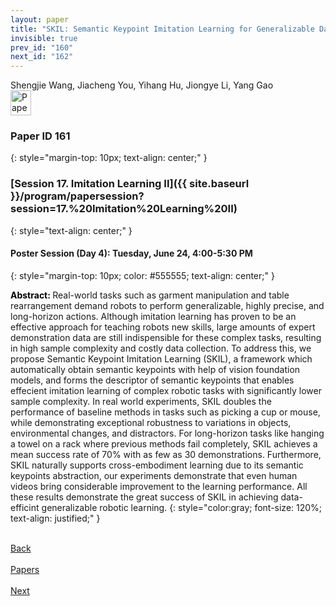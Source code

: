 ```yaml
---
layout: paper
title: "SKIL: Semantic Keypoint Imitation Learning for Generalizable Data-efficient Manipulation"
invisible: true
prev_id: "160"
next_id: "162"
---
```

<div class="paper-authors">
  <div class="paper-author-box">
    <div class="paper-author-name">Shengjie Wang, Jiacheng You, Yihang Hu, Jiongye Li, Yang Gao</div>
    <div class="paper-author-uni"></div>
  </div>
</div>

<div class="paper-pdf">
  <div>
    <a href="https://www.roboticsproceedings.org/rss21/p161.pdf" title="Download PDF" target="_blank">
      <img src="{{ site.baseurl }}/images/paper_link_cardinal_red.png" alt="Paper PDF" width="33" height="40" />
    </a>
  </div>
</div>

### Paper ID 161
{: style="margin-top: 10px; text-align: center;" }

### [Session 17. Imitation Learning II]({{ site.baseurl }}/program/papersession?session=17.%20Imitation%20Learning%20II)
{: style="text-align: center;" }

#### Poster Session (Day 4): Tuesday, June 24, 4:00-5:30 PM
{: style="margin-top: 10px; color: #555555; text-align: center;" }

<b style="color: black;">Abstract: </b>Real-world tasks such as garment manipulation and table rearrangement demand robots to perform generalizable, highly precise, and long-horizon actions. Although imitation learning has proven to be an effective approach for teaching robots new skills, large amounts of expert demonstration data are still indispensible for these complex tasks, resulting in high sample complexity and costly data collection.  To address this, we propose Semantic Keypoint Imitation Learning (SKIL), a framework which automatically obtain semantic keypoints with help of vision foundation models, and forms the descriptor of semantic keypoints that enables effecient imitation learning of complex robotic tasks with significantly lower sample complexity. In real world experiments, SKIL doubles the performance of baseline methods in tasks such as picking a cup or mouse, while demonstrating exceptional robustness to variations in objects, environmental changes, and distractors. For long-horizon tasks like hanging a towel on a rack where previous methods fail completely, SKIL achieves a mean success rate of 70% with as few as 30 demonstrations. Furthermore, SKIL naturally supports cross-embodiment learning due to its semantic keypoints abstraction, our experiments demonstrate that even human videos bring considerable improvement to the learning performance. All these results demonstrate the great success of SKIL in achieving data-efficint generalizable robotic learning.
{: style="color:gray; font-size: 120%; text-align: justified;" }

<div class="paper-menu">
  <div class="paper-menu-inner">
    <a href="{{ site.baseurl }}/program/papers/160/" title="Previous Paper">
            <div class="paper-menu-icon">
                <i class="fa fa-chevron-left"></i><br>
                <span class="paper-menu-label">Back</span>
            </div>
        </a>
    <a href="{{ site.baseurl }}/program/papers" title="All Papers">
      <div class="paper-menu-icon">
        <i class="fa fa-list"></i><br>
        <span class="paper-menu-label">Papers</span>
      </div>
    </a>
    <a href="{{ site.baseurl }}/program/papers/162/" title="Next Paper">
            <div class="paper-menu-icon">
                <i class="fa fa-chevron-right"></i><br>
                <span class="paper-menu-label">Next</span>
            </div>
        </a>
  </div>
</div>
